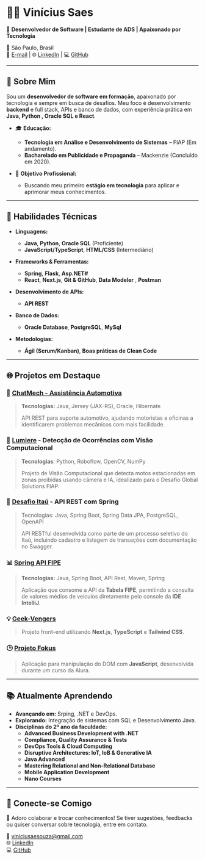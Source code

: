 # 👨‍💻 **Vinícius Saes**  

🎯 **Desenvolvedor de Software | Estudante de ADS | Apaixonado por Tecnologia**  

📍 São Paulo, Brasil  
📧 [E-mail](mailto:viniciusaesouza@gmail.com) | 🌐 [LinkedIn](https://www.linkedin.com/in/vinicius-saes) | 💻 [GitHub](https://github.com/ViniciuSaeSouza)  

---

## 🌟 **Sobre Mim**  

Sou um **desenvolvedor de software em formação**, apaixonado por tecnologia e sempre em busca de desafios. Meu foco é desenvolvimento **backend** e full stack, APIs e banco de dados, com experiência prática em **Java, Python , Oracle SQL e React**.  

- 🎓 **Educação:**  
  - **Tecnologia em Análise e Desenvolvimento de Sistemas** – FIAP (Em andamento).  
  - **Bacharelado em Publicidade e Propaganda** – Mackenzie (Concluído em 2020).  

- 💼 **Objetivo Profissional:**  
  - Buscando meu primeiro **estágio em tecnologia** para aplicar e aprimorar meus conhecimentos.  

---

## 🚀 **Habilidades Técnicas**  

- **Linguagens:**  
  - **Java**, **Python**, **Oracle SQL** (Proficiente)  
  - **JavaScript/TypeScript**, **HTML/CSS** (Intermediário)  

- **Frameworks & Ferramentas:**  
  - **Spring**, **Flask**, **Asp.NET#**  
  - **React**, **Next.js**, **Git & GitHub**, **Data Modeler** , **Postman** 

- **Desenvolvimento de APIs:**  
  - **API REST** 

- **Banco de Dados:**  
  - **Oracle Database**, **PostgreSQL**, **MySql**  

- **Metodologias:**  
  - **Ágil (Scrum/Kanban)**, **Boas práticas de Clean Code**  

---

## 🌐 **Projetos em Destaque**  

### 🔧 [ChatMech - Assistência Automotiva](https://github.com/ViniciuSaeSouza/Chatmech-Java)  
> **Tecnologias:** Java, Jersey (JAX-RS), Oracle, Hibernate  
>  
> API REST para suporte automotivo, ajudando motoristas e oficinas a identificarem problemas mecânicos com mais facilidade.  

### 🧠 [Lumiere](https://github.com/ViniciuSaeSouza/Lumiere-Python) - Detecção de Ocorrências com Visão Computacional
> **Tecnologias**: Python, Roboflow, OpenCV, NumPy
>
> Projeto de Visão Computacional que detecta motos estacionadas em zonas proibidas usando câmera e IA, idealizado para o Desafio Global Solutions FIAP.

### 🏦 [Desafio Itaú](https://github.com/ViniciuSaeSouza/desafio-itau) - API REST com Spring
> Tecnologias: Java, Spring Boot, Spring Data JPA, PostgreSQL, OpenAPI
>
> API RESTful desenvolvida como parte de um processo seletivo do Itaú, incluindo cadastro e listagem de transações com documentação no Swagger.

### 📊 [Spring API FIPE](https://github.com/ViniciuSaeSouza/Spring-API-FIPE)  
> **Tecnologias:** Java, Spring Boot, API Rest, Maven, Spring  
>  
> Aplicação que consome a API da **Tabela FIPE**, permitindo a consulta de valores médios de veículos diretamente pelo console da **IDE IntelliJ**.

### 💡 [Geek-Vengers](https://github.com/ViniciuSaeSouza/geek-vengers)  
> Projeto front-end utilizando **Next.js**, **TypeScript** e **Tailwind CSS**.  

### 🕒 [Projeto Fokus](https://github.com/ViniciuSaeSouza/Projeto-Fokus)  
> Aplicação para manipulação do DOM com **JavaScript**, desenvolvida durante um curso da Alura.  

---

## 📚 **Atualmente Aprendendo**

- **Avançando em:** Srping, .NET e DevOps.  
- **Explorando:** Integração de sistemas com SQL e Desenvolvimento Java.  
- **Disciplinas do 2º ano da faculdade:**  
  - **Advanced Business Development with .NET**  
  - **Compliance, Quality Assurance & Tests**  
  - **DevOps Tools & Cloud Computing**  
  - **Disruptive Architectures: IoT, IoB & Generative IA**  
  - **Java Advanced**  
  - **Mastering Relational and Non-Relational Database**  
  - **Mobile Application Development**  
  - **Nano Courses**  

---

## 🤝 **Conecte-se Comigo**  

💬 Adoro colaborar e trocar conhecimentos! Se tiver sugestões, feedbacks ou quiser conversar sobre tecnologia, entre em contato.  

📧 [viniciusaesouza@gmail.com](mailto:viniciusaesouza@gmail.com)  
🌐 [LinkedIn](https://www.linkedin.com/in/vinicius-saes)  
💻 [GitHub](https://github.com/ViniciuSaeSouza)  

